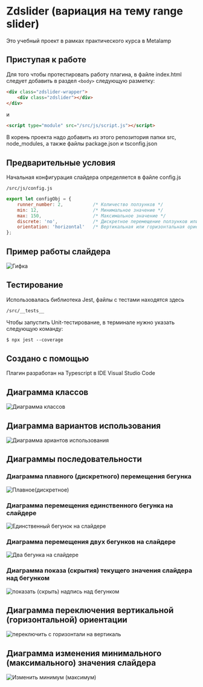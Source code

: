 # Zdslider (вариация на тему range slider)

Это учебный проект в рамках практического курса в Metalamp

## Приступая к работе

Для того чтобы протестировать работу плагина, в файле index.html следует добавить в раздел ```<body>``` следующую разметку:

```html
<div class="zdslider-wrapper">
    <div class="zdslider"></div>
</div>
```

и

```html
<script type="module" src="/src/js/script.js"></script>

```

В корень проекта надо добавить из этого репозитория папки src, node_modules, а также файлы package.json и tsconfig.json

## Предварительные условия

Начальная конфигурация слайдера определяется в файле config.js

```
/src/js/config.js
```

```javascript
export let configObj = {
    runner_number: 2,           /* Количество ползунков */
    min: 12,                    /* Минимальное значение */
    max: 150,                   /* Максимальное значение */
    discrete: 'no',             /* Дискретное перемещение ползунков или нет */
    orientation: 'horizontal'   /* Вертикальная или горизонтальная ориентация слайдера */
};
```

## Пример работы слайдера

![Гифка](/src/slider_horizontal_optimized.gif)

## Тестирование

Использовалась библиотека Jest, файлы с тестами находятся здесь

```html
/src/__tests__
```

Чтобы запустить Unit-тестирование, в терминале нужно указать следующую команду:

```html
$ npx jest --coverage
```

## Создано с помощью

Плагин разработан на Typescript в IDE Visual Studio Code

## Диаграмма классов

![Диаграмма классов](/Classes(UML).png)

## Диаграмма вариантов использования

![Диаграмма ариантов использования](/out/src/uml/usecase/UseCaseDiagram.png)

## Диаграммы последовательности

### Диаграмма плавного (дискретного) перемещения бегунка

![Плавное(дискретное)](/out/src/uml/sequence_smooth/sequence_smooth.png)

### Диаграмма перемещения единственного бегунка на слайдере

![Единственный бегунок на слайдере](/out/src/uml/sequence_1runner/sequence_1runner.png)

### Диаграмма перемещения двух бегунков на слайдере

![Два бегунка на слайдере](/out/src/uml/sequence_2runners/sequence_2runners.png)

### Диаграмма показа (скрытия) текущего значения слайдера над бегунком

![показать (скрыть) надпись над бегунком](/out/src/uml/sequence_with_tip/sequence_with_tip.png)

## Диаграмма переключения вертикальной (горизонтальной) ориентации

![переключить с горизонтали на вертикаль](/out/src/uml/sequence_orientation/sequence_orientation.png)

## Диаграмма изменения минимального (максимального) значения слайдера
![Изменить минимум (максимум)](/out/src/uml/sequence_minmax/sequence_minmax.png)